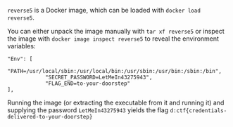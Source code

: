 `reverse5` is a Docker image, which can be loaded with `docker load reverse5`.

You can either unpack the image manually with `tar xf reverse5` or inspect the image with `docker image inspect reverse5` to reveal the environment variables:

```
"Env": [
            "PATH=/usr/local/sbin:/usr/local/bin:/usr/sbin:/usr/bin:/sbin:/bin",
            "SECRET_PASSWORD=LetMeIn43275943",
            "FLAG_END=to-your-doorstep"
],
```

Running the image (or extracting the executable from it and running it) and supplying the password `LetMeIn43275943` yields the flag `d:ctf{credentials-delivered-to-your-doorstep}`